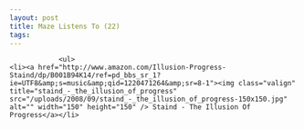 ```yaml
---
layout: post
title: Maze Listens To (22)
tags:
---
```



                <ul>
    <li><a href="http://www.amazon.com/Illusion-Progress-Staind/dp/B001B94K14/ref=pd_bbs_sr_1?ie=UTF8&amp;s=music&amp;qid=1220471264&amp;sr=8-1"><img class="valign" title="staind_-_the_illusion_of_progress" src="/uploads/2008/09/staind_-_the_illusion_of_progress-150x150.jpg" alt="" width="150" height="150" /> Staind - The Illusion Of Progress</a></li>
</ul>
